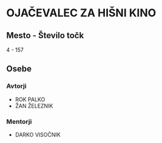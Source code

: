 # OJAČEVALEC ZA HIŠNI KINO
## Mesto - Število točk
4 - 157
## Osebe
### Avtorji
 * ROK PALKO
 * ŽAN ŽELEZNIK
### Mentorji
 * DARKO VISOČNIK